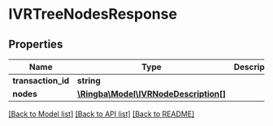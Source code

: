 # IVRTreeNodesResponse

## Properties
Name | Type | Description | Notes
------------ | ------------- | ------------- | -------------
**transaction_id** | **string** |  | [optional] 
**nodes** | [**\Ringba\Model\IVRNodeDescription[]**](IVRNodeDescription.md) |  | [optional] 

[[Back to Model list]](../README.md#documentation-for-models) [[Back to API list]](../README.md#documentation-for-api-endpoints) [[Back to README]](../README.md)


